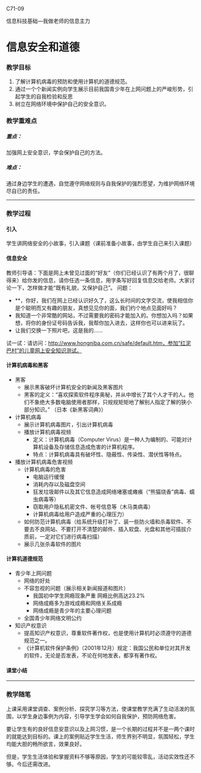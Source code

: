 C71-09

信息科技基础—我做老师的信息主力

# 信息安全和道德

### 教学目标

1. 了解计算机病毒的预防和使用计算机的道德规范。
2. 通过一个个新闻实例向学生展示目前我国青少年在上网问题上的严峻形势，引起学生的自我检验和反思
3. 树立在网络环境中保护自己的安全意识。

### 教学重难点

##### 重点：

加强网上安全意识，学会保护自己的方法。

##### 难点：

通过身边学生的遭遇，自觉遵守网络规则与自我保护的强烈愿望，为维护网络环境尽自已的责任。

------

### 教学过程

#### 引入
学生讲网络安全的小故事，引入课题（课前准备小故事，由学生自己来引入课题）

#### 信息安全
教师引导语：下面是网上未曾见过面的“好友”（你们已经认识了有两个月了，很聊得来）给你发的信息，请你任选一条信息，用字条写好回复信息交给老师。大家讨论一下，怎样做才能“既有礼貌，又保护自己”。
问题：

- **，你好，我们在网上已经认识好久了，这么长时间的文字交流，使我相信你是个聪明而又有趣的朋友，真想见见你的面，我们约个地点见面好吗？
- 我知道一个非常酷的网站，不过需要我的密码才能加入的。你想加入吗？如果想，将你的身份证号码告诉我，我帮你加入进去，这样你也可以进来玩了。
- 让我们交换一下照片吧，这是我的……

试一试：请访问：http://www.hongniba.com.cn/safe/default.htm，参加“红泥巴村”的儿童网上安全知识测试。



#### 计算机病毒和黑客

- 黑客
	- 展示黑客破坏计算机安全的新闻及黑客图片
	- 黑客的定义：“喜欢探索软件程序奥秘，并从中增长了其个人才干的人。他们不象绝大多数电脑使用者那样，只规规矩矩地了解别人指定了解的狭小部分知识。” （日本《新黑客词典》）
- 计算机病毒
	- 展示计算机病毒图片，引出计算机病毒
	- 播放计算机病毒视频
		- 定义：计算机病毒（Computer Virus）是一种人为编制的、可能对计算机设备及存储信息造成危害的计算机程序。
		- 特点：计算机病毒具有破坏性、隐蔽性、传染性、潜伏性等特点。
- 播放计算机病毒危害视频
	- 计算机病毒的危害
		- 电脑运行缓慢
		- 消耗内存以及磁盘空间
		- 狂发垃圾邮件以及其它信息造成网络堵塞或瘫痪（“熊猫烧香”病毒、蠕虫病毒等）
		- 窃取用户隐私机密文件、帐号信息等（木马类病毒）
		- 计算机病毒给用户造成严重的心理压力）
	- 如何防范计算机病毒（给系统升级打补丁、装一些防火墙和杀毒软件、不要去不良网站、不要打开不清楚的邮件、插入软盘、光盘和其他可插拔介质前，一定对它们进行病毒扫描）
	- 展示几张杀毒软件的图片



#### 计算机道德规范

- 青少年上网问题
	- 网络的好处
	- 不容忽视的问题（展示相关新闻报道和图片）
		- 我国初中学生网瘾现象严重 网瘾比例高达23.2%
		- 网络成瘾多为游戏成瘾和网络关系成瘾
		- 网络成瘾是青少年的主要心理问题
	- 全国青少年网络文明公约
- 知识产权意识
	- 提高知识产权意识，尊重软件著作权，也是使用计算机时必须遵守的道德规范之一。
	- 《计算机软件保护条例》（2001年12月）规定：我国公民和单位对其开发的软件，无论是否发表，不论在何地发表，都享有著作权。

#### 课堂小结

------

### 教学随笔
上课采用课堂调查、案例分析、探究学习等方法，使课堂教学充满了生动活泼的氛围，以学生身边事例为内容，引导学生学会如何自我保护，预防网络危害。

要让学生有的良好信息安意识以及上网习惯，是一个长期的过程并不是一两个课时的就能达到目标的。课上的案例贴近学生生活，师生界别不明显，氛围轻松，学生均能大胆的畅所欲言，效果良好。

但是，学生生活体验和掌握资料不够等原因，学生的可能较零乱，活动实效性还不够。今后还需改进。

